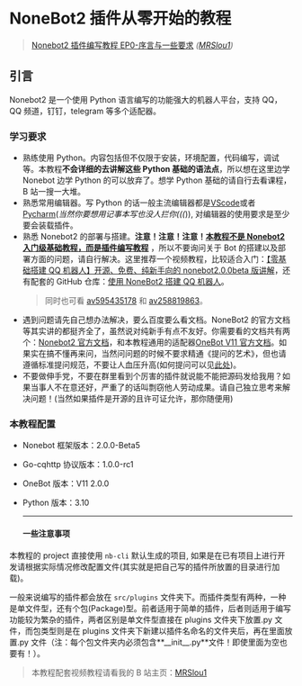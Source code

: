 # NoneBot2 插件从零开始的教程

> [Nonebot2 插件编写教程 EP0-序言与一些要求](https://www.bilibili.com/video/BV1cV4y1J7xa) _([MRSlou1](https://space.bilibili.com/634651362))_

## 引言

Nonebot2 是一个使用 Python 语言编写的功能强大的机器人平台，支持 QQ，QQ 频道，钉钉，telegram 等多个适配器。

### 学习要求

- 熟练使用 Python。内容包括但不仅限于安装，环境配置，代码编写，调试等。本教程**不会详细的去讲解这些 Python 基础的语法点**，所以想在这里边学 Nonebot 边学 Python 的可以放弃了。想学 Python 基础的请自行去看课程，B 站一搜一大堆。
- 熟悉常用编辑器。写 Python 的话一般主流编辑器都是[VScode](https://code.visualstudio.com/)或者[Pycharm](https://www.jetbrains.com/pycharm/download/#section=windows)(_当然你要想用记事本写也没人拦你(((_)), 对编辑器的使用要求是至少要会装载插件。
- 熟悉 Nonebot2 的部署与搭建。**注意！注意！注意！<u>本教程不是 Nonebot2 入门级基础教程，而是插件编写教程</u>** ，所以不要询问关于 Bot 的搭建以及部署方面的问题，请自行解决。这里推荐一个视频教程，比较适合入门：[【零基础搭建 QQ 机器人】开源、免费、纯新手向的 nonebot2.0.0beta 版讲解](https://www.bilibili.com/video/BV1aZ4y1f7e2)，还有配套的 GitHub 仓库：[使用 NoneBot2 搭建 QQ 机器人](https://github.com/Well2333/NoneBot2_NoobGuide)。
  > 同时也可看 [av595435178](https://www.bilibili.com/video/av595435178) 和 [av258819863](https://www.bilibili.com/video/av258819863)。
- 遇到问题请先自己想办法解决，要么百度要么看文档。NoneBot2 的官方文档等其实讲的都挺齐全了，虽然说对纯新手有点不友好。你需要看的文档共有两个：[Nonebot2 官方文档](https://v2.nonebot.dev/docs/)，和本教程通用的适配器[OneBot V11 官方文档](https://github.com/botuniverse/onebot-11)。如果实在搞不懂再来问，当然问问题的时候不要求精通《提问的艺术》，但也请遵循标准提问规范，不要让人血压升高(如何提问可以见[此处](./知识理论/debug.md))。
- 不要做伸手党，不要在群里看到个厉害的插件就说能不能把源码发给我用？如果当事人不在意还好，严重了的话叫剽窃他人劳动成果。请自己独立思考来解决问题！(当然如果插件是开源的且许可证允许，那你随便用)

### 本教程配置

- Nonebot 框架版本：2.0.0-Beta5

- Go-cqhttp 协议版本：1.0.0-rc1

- OneBot 版本：V11 2.0.0

- Python 版本：3.10

  ***

  #### 一些注意事项

本教程的 project 直接使用 `nb-cli` 默认生成的项目, 如果是在已有项目上进行开发请根据实际情况修改配置文件(其实就是把自己写的插件所放置的目录进行加载)。

一般来说编写的插件都会放在 `src/plugins` 文件夹下。而插件类型有两种，一种是单文件型，还有个包(Package)型。前者适用于简单的插件，后者则适用于编写功能较为繁杂的插件，两者区别是单文件型直接在 plugins 文件夹下放置.py 文件，而包类型则是在 plugins 文件夹下新建以插件名命名的文件夹后，再在里面放置.py 文件（注：每个包文件夹内必须包含**\_\_init\_\_.py**文件！即使里面为空也要有！）。

> 本教程配套视频教程请看我的 B 站主页：[MRSlou1](https://space.bilibili.com/634651362)
